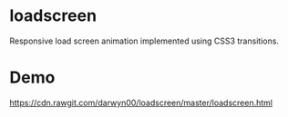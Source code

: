 loadscreen
==========

Responsive load screen animation implemented using CSS3 transitions.

Demo
====
https://cdn.rawgit.com/darwyn00/loadscreen/master/loadscreen.html
